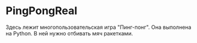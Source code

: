 # PingPongReal
Здесь лежит многопользовательская игра "Пинг-понг". Она выполнена  на Python. В ней нужно отбивать мяч ракетками.
